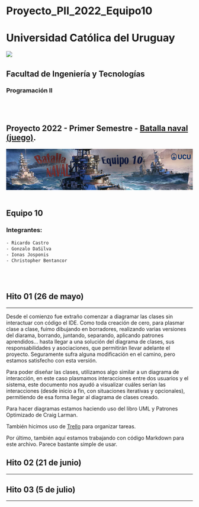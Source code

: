 # Proyecto_PII_2022_Equipo10

# Universidad Católica del Uruguay
<img src="https://ucu.edu.uy/sites/all/themes/univer/logo.png">

## Facultad de Ingeniería y Tecnologías
### Programación II

<br/>
<br/>

## Proyecto 2022 - Primer Semestre - [Batalla naval (juego)](https://es.wikipedia.org/wiki/Batalla_naval_(juego)).


<img src= "Docs\Batalla Naval p2.png">


<br/>
<br/>



## Equipo 10
### Integrantes:

    - Ricardo Castro
    - Gonzalo DaSilva
    - Ionas Josponis
    - Christopher Bentancor


<br/>
<br/>

## Hito 01 (26 de mayo)
---
Desde el comienzo fue extraño comenzar a diagramar las clases sin interactuar con código el IDE.
Como toda creación de cero, para plasmar clase a clase, fuimo dibujando en borradores, realizando varias versiones del diarama, borrando, juntando, separando, aplicando patrones aprendidos... hasta llegar a una solución del diagrama de clases, sus responsabilidades y asociaciones, que permitirán llevar adelante el proyecto. Seguramente sufra alguna modificación en el camino, pero estamos satisfecho con esta versión. 

Para poder diseñar las clases, utilizamos algo similar a un diagrama de interacción, en este caso plasmamos interacciones entre dos usuarios y el sistema, este documento nos ayudó a visualizar cuáles serían las interacciones (desde inicio a fin, con situaciones iterativas y opcionales), permitiendo de esa forma llegar al diagrama de clases creado.

Para hacer diagramas estamos haciendo uso del libro UML y Patrones Optimizado de Craig Larman.

También hicimos uso de [Trello](https://trello.com/b/9FXnZtpb/proyectopii2022equipo10) para organizar tareas.

Por último, también aquí estamos trabajando con código Markdown para este archivo.
Parece bastante simple de usar.

## Hito 02 (21 de junio)
---
## Hito 03 (5 de julio)
---
